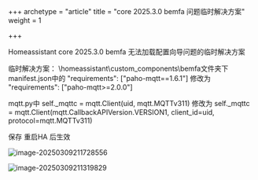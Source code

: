 +++
archetype = "article"
title = "core 2025.3.0 bemfa 问题临时解决方案"
weight = 1

+++

Homeassistant core 2025.3.0 bemfa 无法加载配置向导问题的临时解决方案

临时解决方案：
\homeassistant\custom_components\bemfa文件夹下
manifest.json中的
"requirements": ["paho-mqtt==1.6.1"]
修改为
"requirements": ["paho-mqtt>=2.0.0"]

mqtt.py中
self._mqttc = mqtt.Client(uid, mqtt.MQTTv311)
修改为
self._mqttc = mqtt.Client(mqtt.CallbackAPIVersion.VERSION1, client_id=uid, protocol=mqtt.MQTTv311)

保存 重启HA 后生效



![image-20250309211728556](https://pic.456766.xyz/20250309211728592.png)





![image-20250309211319829](https://pic.456766.xyz/20250309211319866.png)
